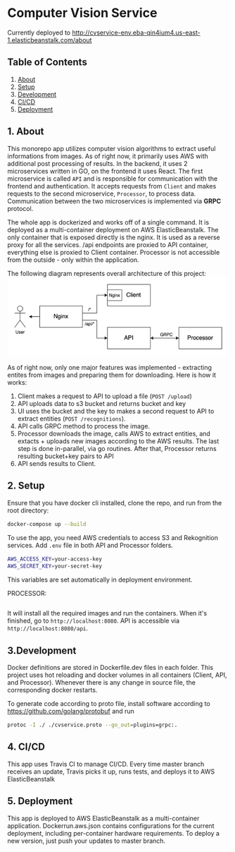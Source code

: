 # Computer Vision Service
Currently deployed to http://cvservice-env.eba-qin4ium4.us-east-1.elasticbeanstalk.com/about

## Table of Contents
1. [About](#1.-about)
2. [Setup](#2.-setup)
3. [Development](#3.-development)
4. [CI/CD](#4.-ci/cd)
5. [Deployment](#5.-deployment)

## 1. About
This monorepo app utilizes computer vision algorithms to extract useful informations from images. As of right now, it primarily uses AWS with additional post processing of results. In the backend, it uses 2 microservices written in GO, on the frontend it uses React. The first microservice is called `API` and is responsible for communication with the frontend and authentication. It accepts requests from `Client` and makes requests to the second microservice, `Processor`, to process data. Communication between the two microservices is implemented via **GRPC** protocol.

The whole app is dockerized and works off of a single command. It is deployed as a multi-container deployment on AWS ElasticBeanstalk. The only container that is exposed directly is the nginx. It is used as a reverse proxy for all the services. /api endpoints are proxied to API container, everything else is proxied to Client container. Processor is not accessible from the outside - only within the application.

The following diagram represents overall architecture of this project:
![architecture](./architecture.jpg)

As of right now, only one major features was implemented - extracting entites from images and preparing them for downloading. Here is how it works:
1. Client makes a request to API to upload a file (`POST /upload`)
2. API uploads data to s3 bucket and returns bucket and key
3. UI uses the bucket and the key to makes a second request to API to extract entities (`POST /recognitions`). 
4. API calls GRPC method to process the image.
5. Processor downloads the image, calls AWS to extract entities, and extacts + uploads new images according to the AWS results. The last step is done in-parallel, via go routines. After that, Processor returns resulting bucket+key pairs to API
6. API sends results to Client.

## 2. Setup
Ensure that you have docker cli installed, clone the repo, and run from the root directory:

```bash
docker-compose up --build
```

To use the app, you need AWS credentials to access S3 and Rekognition services. Add `.env` file in both API and Processor folders.

```bash
AWS_ACCESS_KEY=your-access-key
AWS_SECRET_KEY=your-secret-key
```

This variables are set automatically in deployment environment.

PROCESSOR:

```bash
```

It will install all the required images and run the containers. When it's finished, go to `http://localhost:8080`. API is accessible via `http://localhost:8080/api`.


## 3.Development
Docker definitions are stored in Dockerfile.dev files in each folder. 
This project uses hot reloading and docker volumes in all containers (Client, API, and Processor). Whenever there is any change in source file, the corresponding docker restarts.

To generate code according to proto file, install software according to https://github.com/golang/protobuf and run
```bash
protoc -I ./ ./cvservice.proto --go_out=plugins=grpc:.
```

## 4. CI/CD
This app uses Travis CI to manage CI/CD. Every time master branch receives an update, Travis picks it up, runs tests, and deploys it to AWS ElasticBeanstalk

## 5. Deployment
This app is deployed to AWS ElasticBeanstalk as a multi-container application. Dockerrun.aws.json contains configurations for the current deployment, including per-container hardware requirements. To deploy a new version, just push your updates to master branch.